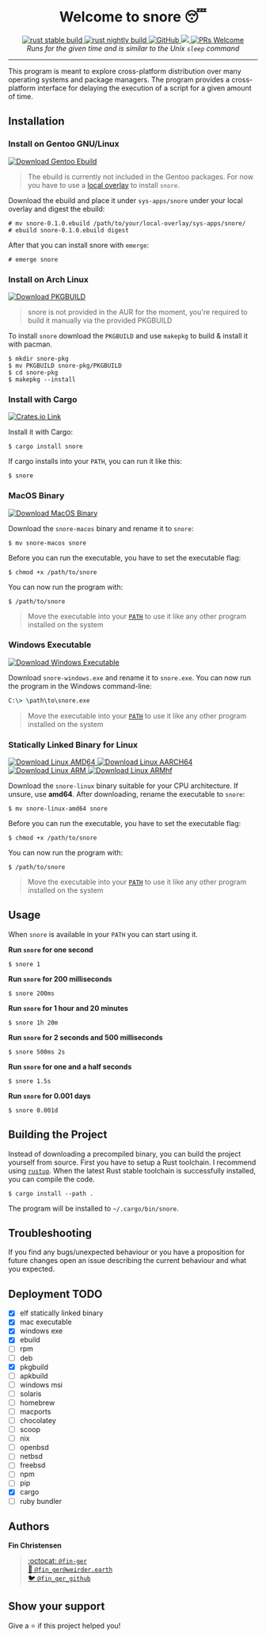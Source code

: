 <h1 align="center">Welcome to snore 😴</h1>
<p align="center">
  <a href="https://github.com/fin-ger/snore/actions?query=workflow%3A%22rust+stable+build%22">
    <img src="https://github.com/fin-ger/snore/workflows/rust stable build/badge.svg" alt="rust stable build">
  </a>
  <a href="https://github.com/fin-ger/snore/actions?query=workflow%3A%22rust+nightly+build%22">
    <img src="https://github.com/fin-ger/snore/workflows/rust nightly build/badge.svg" alt="rust nightly build">
  </a>
  <a href="https://github.com/fin-ger/snore/blob/master/LICENSE">
    <img alt="GitHub" src="https://img.shields.io/github/license/fin-ger/snore">
  </a>
  <a href="http://spacemacs.org">
    <img src="https://cdn.rawgit.com/syl20bnr/spacemacs/442d025779da2f62fc86c2082703697714db6514/assets/spacemacs-badge.svg" />
  </a>
  <a href="http://makeapullrequest.com">
    <img alt="PRs Welcome" src="https://img.shields.io/badge/PRs-welcome-brightgreen.svg">
  </a>
  <br>
  <i>Runs for the given time and is similar to the Unix <code>sleep</code> command</i>
</p>

---

This program is meant to explore cross-platform distribution over many operating systems and package managers. The program provides a cross-platform interface for delaying the execution of a script for a given amount of time.

## Installation

### Install on Gentoo GNU/Linux

<a href="https://github.com/fin-ger/snore/releases/latest/download/snore-0.1.0.ebuild">
  <img src="https://img.shields.io/badge/download-gentoo%20ebuild-%2354487A?style=for-the-badge&logo=gentoo" alt="Download Gentoo Ebuild">
</a>

> The ebuild is currently not included in the Gentoo packages. For now you have to use a [local overlay](https://wiki.gentoo.org/wiki/Handbook:AMD64/Portage/CustomTree#Defining_a_custom_repository) to install `snore`.

Download the ebuild and place it under `sys-apps/snore` under your local overlay and digest the ebuild:

```shell
# mv snore-0.1.0.ebuild /path/to/your/local-overlay/sys-apps/snore/
# ebuild snore-0.1.0.ebuild digest
```

After that you can install snore with `emerge`:

```shell
# emerge snore
```

### Install on Arch Linux

<a href="https://github.com/fin-ger/snore/releases/latest/download/PKGBUILD">
  <img src="https://img.shields.io/badge/download-arch%20linux-%231793d1?style=for-the-badge&logo=arch-linux" alt="Download PKGBUILD">
</a>

> snore is not provided in the AUR for the moment, you're required to build it manually via the provided PKGBUILD

To install `snore` download the `PKGBUILD` and use `makepkg` to build & install it with pacman.

```shell
$ mkdir snore-pkg
$ mv PKGBUILD snore-pkg/PKGBUILD
$ cd snore-pkg 
$ makepkg --install
```

### Install with Cargo

<a href="https://crates.io/crates/snore">
  <img src="https://img.shields.io/crates/v/snore?style=for-the-badge" alt="Crates.io Link">
</a>

Install it with Cargo:

```shell
$ cargo install snore
```

If cargo installs into your `PATH`, you can run it like this:

```shell
$ snore
```

### MacOS Binary

<a href="https://github.com/fin-ger/snore/releases/latest/download/snore-macos">
  <img src="https://img.shields.io/badge/download-macos-blue?style=for-the-badge&logo=apple" alt="Download MacOS Binary">
</a>

Download the `snore-macos` binary and rename it to `snore`:

```shell
$ mv snore-macos snore
```

Before you can run the executable, you have to set the executable flag:

```shell
$ chmod +x /path/to/snore
```

You can now run the program with:

```shell
$ /path/to/snore
```

> Move the executable into your [`PATH`](https://askubuntu.com/questions/109381/how-to-add-path-of-a-program-to-path-environment-variable) to use it like any other program installed on the system

### Windows Executable

<a href="https://github.com/fin-ger/snore/releases/latest/download/snore-windows">
  <img src="https://img.shields.io/badge/download-windows-blue?style=for-the-badge&logo=windows" alt="Download Windows Executable">
</a>

Download `snore-windows.exe` and rename it to `snore.exe`. You can now run the program in the Windows command-line:

```cmd
C:\> \path\to\snore.exe
```

> Move the executable into your [`PATH`](https://stackoverflow.com/a/41895179/7216382) to use it like any other program installed on the system

### Statically Linked Binary for Linux

<a href="https://github.com/fin-ger/snore/releases/latest/download/snore-linux-amd64">
  <img src="https://img.shields.io/badge/download-linux%20amd64-blue?style=for-the-badge&logo=linux" alt="Download Linux AMD64">
</a>
<a href="https://github.com/fin-ger/snore/releases/latest/download/snore-linux-aarch64">
  <img src="https://img.shields.io/badge/download-linux%20aarch64-blue?style=for-the-badge&logo=linux" alt="Download Linux AARCH64">
</a>
<a href="https://github.com/fin-ger/snore/releases/latest/download/snore-linux-arm">
  <img src="https://img.shields.io/badge/download-linux%20arm-blue?style=for-the-badge&logo=linux" alt="Download Linux ARM">
</a>
<a href="https://github.com/fin-ger/snore/releases/latest/download/snore-linux-armhf">
  <img src="https://img.shields.io/badge/download-linux%20armhf-blue?style=for-the-badge&logo=linux" alt="Download Linux ARMhf">
</a>

Download the `snore-linux` binary suitable for your CPU architecture. If unsure, use **amd64**. After downloading, rename the executable to `snore`:

```shell
$ mv snore-linux-amd64 snore
```

Before you can run the executable, you have to set the executable flag:

```shell
$ chmod +x /path/to/snore
```

You can now run the program with:

```shell
$ /path/to/snore
```

> Move the executable into your [`PATH`](https://askubuntu.com/questions/109381/how-to-add-path-of-a-program-to-path-environment-variable) to use it like any other program installed on the system

## Usage

When `snore` is available in your `PATH` you can start using it.

**Run `snore` for one second**

```shell
$ snore 1
```

**Run `snore` for 200 milliseconds**

```shell
$ snore 200ms
```

**Run `snore` for 1 hour and 20 minutes**

```shell
$ snore 1h 20m
```

**Run `snore` for 2 seconds and 500 milliseconds**

```shell
$ snore 500ms 2s
```

**Run `snore` for one and a half seconds**

```shell
$ snore 1.5s
```

**Run `snore` for 0.001 days**

```shell
$ snore 0.001d
```

## Building the Project

Instead of downloading a precompiled binary, you can build the project yourself from source. First you have to setup a Rust toolchain. I recommend using [`rustup`](https://rustup.rs/). When the latest Rust stable toolchain is successfully installed, you can compile the code.

```
$ cargo install --path .
```

The program will be installed to `~/.cargo/bin/snore`.
 
## Troubleshooting

If you find any bugs/unexpected behaviour or you have a proposition for future changes open an issue describing the current behaviour and what you expected.

## Deployment TODO

- [x] elf statically linked binary
- [x] mac executable
- [x] windows exe
- [x] ebuild
- [ ] rpm
- [ ] deb
- [x] pkgbuild
- [ ] apkbuild
- [ ] windows msi
- [ ] solaris
- [ ] homebrew
- [ ] macports
- [ ] chocolatey
- [ ] scoop
- [ ] nix
- [ ] openbsd
- [ ] netbsd
- [ ] freebsd
- [ ] npm
- [ ] pip
- [x] cargo
- [ ] ruby bundler

## Authors

**Fin Christensen**

> [:octocat: `@fin-ger`](https://github.com/fin-ger)  
> [:elephant: `@fin_ger@weirder.earth`](https://weirder.earth/@fin_ger)  
> [:bird: `@fin_ger_github`](https://twitter.com/fin_ger_github)  

## Show your support

Give a :star: if this project helped you!
